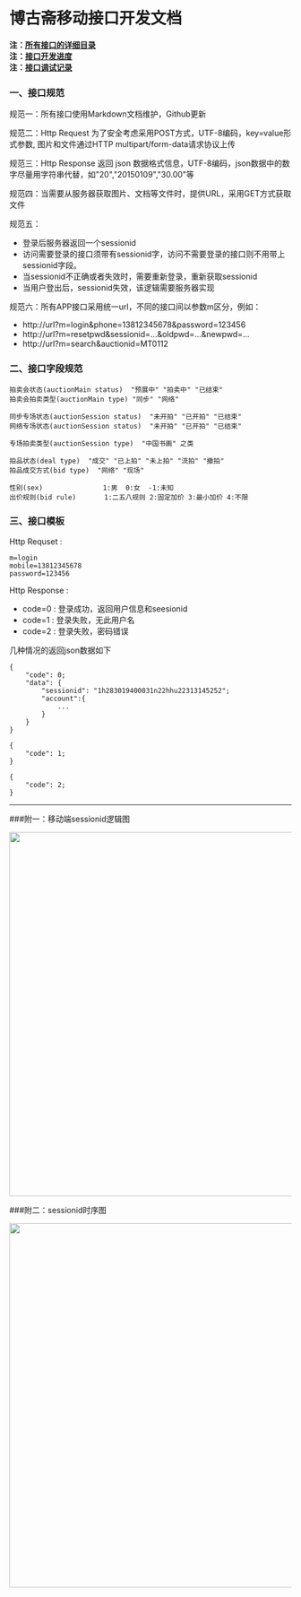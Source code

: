 # 博古斋移动接口开发文档
  
**注：[所有接口的详细目录](接口目录.md)**  
**注：[接口开发进度](接口进度.md)**   
**注：[接口调试记录](接口调试记录.md)**  


### 一、接口规范

规范一：所有接口使用Markdown文档维护，Github更新
 
规范二：Http Request 为了安全考虑采用POST方式，UTF-8编码，key=value形式参数, 图片和文件通过HTTP multipart/form-data请求协议上传
 
规范三：Http Response 返回 json 数据格式信息，UTF-8编码，json数据中的数字尽量用字符串代替，如"20","20150109","30.00"等
 
规范四：当需要从服务器获取图片、文档等文件时，提供URL，采用GET方式获取文件
 
规范五：

- 登录后服务器返回一个sessionid
- 访问需要登录的接口须带有sessionid字，访问不需要登录的接口则不用带上sessionid字段。 
- 当sessionid不正确或者失效时，需要重新登录，重新获取sessionid
- 当用户登出后，sessionid失效，该逻辑需要服务器实现

 
规范六：所有APP接口采用统一url，不同的接口间以参数m区分，例如：  

- http://url?m=login&phone=13812345678&password=123456
- http://url?m=resetpwd&sessionid=...&oldpwd=...&newpwd=...
- http://url?m=search&auctionid=MT0112

### 二、接口字段规范  

```
拍卖会状态(auctionMain status)  "预展中" "拍卖中" "已结束"
拍卖会拍卖类型(auctionMain type) "同步" "网络"

同步专场状态(auctionSession status)  "未开拍" "已开拍" "已结束"
网络专场状态(auctionSession status)  "未开拍" "已开拍" "已结束"

专场拍卖类型(auctionSession type)  "中国书画" 之类

拍品状态(deal type)  "成交" "已上拍" "未上拍" "流拍" "撤拍" 
拍品成交方式(bid type)  "网络" "现场" 

性别(sex)               1:男  0:女  -1:未知
出价规则(bid rule)       1:二五八规则 2:固定加价 3:最小加价 4:不限

```  

### 三、接口模板

Http Requset :  

``` 
m=login
mobile=13812345678
password=123456 
```
Http Response : 

- code=0 : 登录成功，返回用户信息和seesionid
- code=1 : 登录失败，无此用户名
- code=2 : 登录失败，密码错误

几种情况的返回json数据如下

``` 
{ 
    "code": 0;
    "data": {
    	"sessionid": "1h283019400031n22hhu22313145252";
    	"account":{
			...   
		}     
	}
}
```
``` 
{ 
    "code": 1;
}
```
``` 
{ 
    "code": 2;
}
```


--- 

###附一：移动端sessionid逻辑图

<img src="res/sessionid_logic.png" width="650"></img> 

###附二：sessionid时序图

<img src="res/sessionid_time_logic.png" width="650"></img> 
